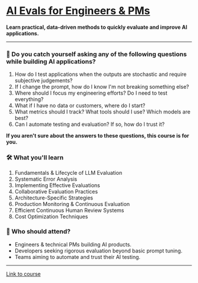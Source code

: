 # [AI Evals for Engineers & PMs](https://bit.ly/evals-ai)

**Learn practical, data-driven methods to quickly evaluate and improve AI applications.**

---

### 🤔 Do you catch yourself asking any of the following questions while building AI applications?

1. How do I test applications when the outputs are stochastic and require subjective judgements?
2. If I change the prompt, how do I know I'm not breaking something else?
3. Where should I focus my engineering efforts? Do I need to test everything?
4. What if I have no data or customers, where do I start?
5. What metrics should I track? What tools should I use? Which models are best?
6. Can I automate testing and evaluation? If so, how do I trust it?

**If you aren't sure about the answers to these questions, this course is for you.**

### 🛠️ What you'll learn

1. Fundamentals & Lifecycle of LLM Evaluation
2. Systematic Error Analysis
3. Implementing Effective Evaluations
4. Collaborative Evaluation Practices
5. Architecture-Specific Strategies
6. Production Monitoring & Continuous Evaluation
7. Efficient Continuous Human Review Systems
8. Cost Optimization Techniques


### 👥 Who should attend?

* Engineers & technical PMs building AI products.
* Developers seeking rigorous evaluation beyond basic prompt tuning.
* Teams aiming to automate and trust their AI testing.

---
[Link to course](https://bit.ly/evals-ai)
